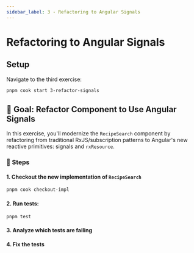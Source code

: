 ```yaml
---
sidebar_label: 3 - Refactoring to Angular Signals
---
```


# Refactoring to Angular Signals

## Setup

Navigate to the third exercise:

```sh
pnpm cook start 3-refactor-signals
```

## 🎯 Goal: Refactor Component to Use Angular Signals

In this exercise, you'll modernize the `RecipeSearch` component by refactoring from traditional RxJS/subscription patterns to Angular's new reactive primitives: signals and `rxResource`.

### 📝 Steps

#### 1. Checkout the new implementation of `RecipeSearch`

```sh
pnpm cook checkout-impl
```

#### 2. Run tests:

```sh
pnpm test
```

#### 3. Analyze which tests are failing

#### 4. Fix the tests
